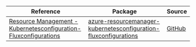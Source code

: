 | Reference | Package | Source |
|---|---|---|
|[Resource Management - Kubernetesconfiguration-Fluxconfigurations](resourcemanager-kubernetesconfiguration-fluxconfigurations-readme.md)|[azure-resourcemanager-kubernetesconfiguration-fluxconfigurations](https://repo1.maven.org/maven2/com/azure/resourcemanager/azure-resourcemanager-kubernetesconfiguration-fluxconfigurations)|[GitHub](https://github.com/Azure/azure-sdk-for-java/blob/main/sdk/kubernetesconfiguration/azure-resourcemanager-kubernetesconfiguration-fluxconfigurations)|
